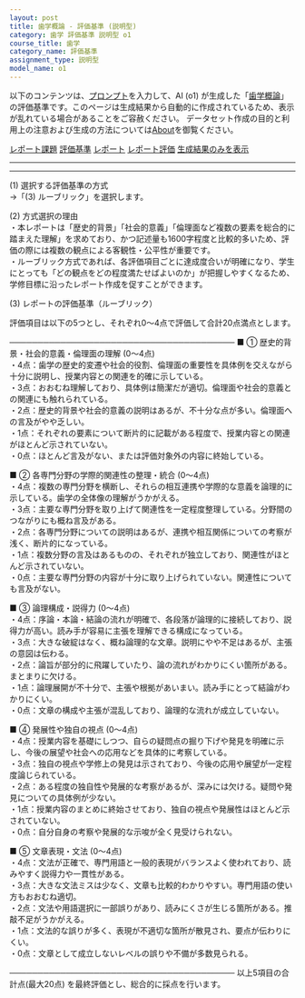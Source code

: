 ```yaml
---
layout: post
title: 歯学概論 - 評価基準 (説明型)
category: 歯学 評価基準 説明型 o1
course_title: 歯学
category_name: 評価基準
assignment_type: 説明型
model_name: o1
---
```


以下のコンテンツは、[プロンプト](https://github.com/takedatoshiyuki/synthetic_assignments/tree/main/generated/歯学/o1/prompt_評価基準-説明型.md)を入力して、AI (o1) が生成した「[歯学概論](/contents/歯学/)」の評価基準です。このページは生成結果から自動的に作成されているため、表示が乱れている場合があることをご容赦ください。
データセット作成の目的と利用上の注意および生成の方法については[About](/About)を御覧ください。

[レポート課題](../レポート課題-説明型)
[評価基準](../評価基準-説明型)
[レポート](../レポート-説明型)
[レポート評価](../レポート評価-説明型)
[生成結果のみを表示](https://github.com/takedatoshiyuki/synthetic_assignments/tree/main/generated/歯学/o1/評価基準-説明型.md)
  

***
***
  
(1) 選択する評価基準の方式  
→「(3) ルーブリック」を選択します。

(2) 方式選択の理由  
・本レポートは「歴史的背景」「社会的意義」「倫理面など複数の要素を総合的に踏まえた理解」を求めており、かつ記述量も1600字程度と比較的多いため、評価の際には複数の観点による客観性・公平性が重要です。  
・ルーブリック方式であれば、各評価項目ごとに達成度合いが明確になり、学生にとっても「どの観点をどの程度満たせばよいのか」が把握しやすくなるため、学修目標に沿ったレポート作成を促すことができます。

(3) レポートの評価基準（ルーブリック）  

評価項目は以下の5つとし、それぞれ0～4点で評価して合計20点満点とします。  

────────────────────────────────────────
■ ① 歴史的背景・社会的意義・倫理面の理解 (0～4点)  
・4点：歯学の歴史的変遷や社会的役割、倫理面の重要性を具体例を交えながら十分に説明し、授業内容との関連を的確に示している。  
・3点：おおむね理解しており、具体例は簡潔だが適切。倫理面や社会的意義との関連にも触れられている。  
・2点：歴史的背景や社会的意義の説明はあるが、不十分な点が多い。倫理面への言及がやや乏しい。  
・1点：それぞれの要素について断片的に記載がある程度で、授業内容との関連がほとんど示されていない。  
・0点：ほとんど言及がない、または評価対象外の内容に終始している。  

■ ② 各専門分野の学際的関連性の整理・統合 (0～4点)  
・4点：複数の専門分野を横断し、それらの相互連携や学際的な意義を論理的に示している。歯学の全体像の理解がうかがえる。  
・3点：主要な専門分野を取り上げて関連性を一定程度整理している。分野間のつながりにも概ね言及がある。  
・2点：各専門分野についての説明はあるが、連携や相互関係についての考察が浅く、断片的になっている。  
・1点：複数分野の言及はあるものの、それぞれが独立しており、関連性がほとんど示されていない。  
・0点：主要な専門分野の内容が十分に取り上げられていない。関連性についても言及がない。  

■ ③ 論理構成・説得力 (0～4点)  
・4点：序論・本論・結論の流れが明確で、各段落が論理的に接続しており、説得力が高い。読み手が容易に主張を理解できる構成になっている。  
・3点：大きな破綻はなく、概ね論理的な文章。説明にやや不足はあるが、主張の意図は伝わる。  
・2点：論旨が部分的に飛躍していたり、論の流れがわかりにくい箇所がある。まとまりに欠ける。  
・1点：論理展開が不十分で、主張や根拠があいまい。読み手にとって結論がわかりにくい。  
・0点：文章の構成や主張が混乱しており、論理的な流れが成立していない。  

■ ④ 発展性や独自の視点 (0～4点)  
・4点：授業内容を基礎にしつつ、自らの疑問点の掘り下げや発見を明確に示し、今後の展望や社会への応用などを具体的に考察している。  
・3点：独自の視点や学修上の発見は示されており、今後の応用や展望が一定程度論じられている。  
・2点：ある程度の独自性や発展的な考察があるが、深みには欠ける。疑問や発見についての具体例が少ない。  
・1点：授業内容のまとめに終始させており、独自の視点や発展性はほとんど示されていない。  
・0点：自分自身の考察や発展的な示唆が全く見受けられない。  

■ ⑤ 文章表現・文法 (0～4点)  
・4点：文法が正確で、専門用語と一般的表現がバランスよく使われており、読みやすく説得力や一貫性がある。  
・3点：大きな文法ミスは少なく、文章も比較的わかりやすい。専門用語の使い方もおおむね適切。  
・2点：文法や用語選択に一部誤りがあり、読みにくさが生じる箇所がある。推敲不足がうかがえる。  
・1点：文法的な誤りが多く、表現が不適切な箇所が散見され、要点が伝わりにくい。  
・0点：文章として成立しないレベルの誤りや不備が多数見られる。  

────────────────────────────────────────
以上5項目の合計点(最大20点) を最終評価とし、総合的に採点を行います。
